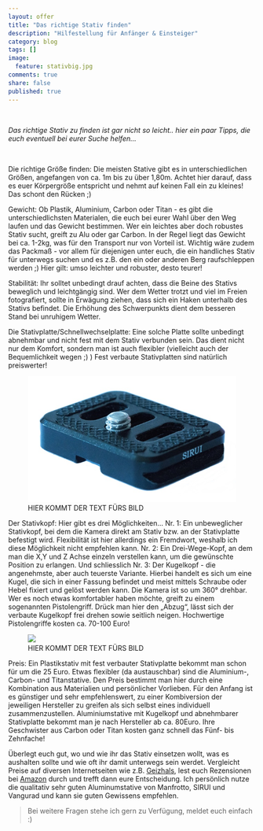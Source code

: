 ```yaml
---
layout: offer
title: "Das richtige Stativ finden"
description: "Hilfestellung für Anfänger & Einsteiger"
category: blog
tags: []
image:
  feature: stativbig.jpg
comments: true
share: false
published: true
---
```

 
  


    



*Das richtige Stativ zu finden ist gar nicht so leicht.. hier ein paar Tipps, die euch eventuell bei eurer Suche helfen...* 
  



 




Die richtige Größe finden:
Die meisten Stative gibt es in unterschiedlichen Größen, angefangen von ca. 1m bis zu über 1,80m.
Achtet hier darauf, dass es euer Körpergröße entspricht und nehmt auf keinen Fall ein zu kleines! Das schont den Rücken ;)

Gewicht:
Ob Plastik, Aluminium, Carbon oder Titan - es gibt die unterschiedlichsten Materialen, die euch bei eurer Wahl über den Weg laufen und das Gewicht bestimmen. 
Wer ein leichtes aber doch robustes Stativ sucht, greift zu Alu oder gar Carbon. In der Regel liegt das Gewicht bei ca. 1-2kg, was für den Transport nur von Vorteil ist. Wichtig wäre zudem das Packmaß - vor allem für diejenigen unter euch, die ein handliches Stativ für unterwegs suchen und es z.B. den ein oder anderen Berg raufschleppen werden ;)
Hier gilt: umso leichter und robuster, desto teurer!

Stabilität:
Ihr solltet unbedingt drauf achten, dass die Beine des Stativs beweglich und leichtgängig sind. Wer dem Wetter trotzt und viel im Freien fotografiert, sollte in Erwägung ziehen, dass sich ein Haken unterhalb des Stativs befindet. Die Erhöhung des Schwerpunkts dient dem besseren Stand bei unruhigem Wetter.

Die Stativplatte/Schnellwechselplatte:
Eine solche Platte sollte unbedingt abnehmbar und nicht fest mit dem Stativ verbunden sein. Das dient nicht nur dem Komfort, sondern man ist auch flexibler (vielleicht auch der Bequemlichkeit wegen ;) ) Fest verbaute Stativplatten sind natürlich preiswerter!

<figure>
<img src="/images/stativp.jpg"/>
<figcaption>HIER KOMMT DER TEXT FÜRS BILD</figcaption>
</figure>

Der Stativkopf:
Hier gibt es drei Möglichkeiten...
Nr. 1: Ein unbeweglicher Stativkopf, bei dem die Kamera direkt am Stativ bzw. an der Stativplatte befestigt wird. Flexibilität ist hier allerdings ein Fremdwort, weshalb ich diese Möglichkeit nicht empfehlen kann.
Nr. 2: Ein Drei-Wege-Kopf, an dem man die X,Y und Z Achse einzeln verstellen kann, um die gewünschte Position zu erlangen.
Und schliesslich 
Nr. 3: Der Kugelkopf - die angenehmste, aber auch teuerste Variante. Hierbei handelt es sich um eine Kugel, die sich in einer Fassung befindet und meist mittels Schraube oder Hebel fixiert und gelöst werden kann. Die Kamera ist so um 360° drehbar.
Wer es noch etwas komfortabler haben möchte, greift zu einem sogenannten Pistolengriff. Drück man hier den „Abzug“, lässt sich der verbaute Kugelkopf frei drehen sowie seitlich neigen. Hochwertige Pistolengriffe kosten ca. 70-100 Euro!

<figure>
<img src="/images/stativk"/>
<figcaption>HIER KOMMT DER TEXT FÜRS BILD</figcaption>
</figure>

Preis:
Ein Plastikstativ mit fest verbauter Stativplatte bekommt man schon für um die 25 Euro.
Etwas flexibler (da austauschbar) sind die Aluminium-, Carbon- und Titanstative. Den Preis bestimmt man hier durch eine Kombination aus Materialien und persönlicher Vorlieben. Für den Anfang ist es günstiger und sehr empfehlenswert, zu einer Kombiversion der jeweiligen Hersteller zu greifen als sich selbst eines individuell zusammenzustellen.
Aluminiumstative mit Kugelkopf und abnehmbarer Stativplatte bekommt man je nach Hersteller ab ca. 80Euro. Ihre Geschwister aus Carbon oder Titan kosten ganz schnell das Fünf- bis Zehnfache!

Überlegt euch gut, wo und wie ihr das Stativ einsetzen wollt, was es aushalten sollte und wie oft ihr damit unterwegs sein werdet. Vergleicht Preise auf diversen Internetseiten wie z.B. [Geizhals](http://www.geizhals.de), lest euch Rezensionen bei [Amazon](http://www.amazon.de) durch und trefft dann eure Entscheidung.
Ich persönlich nutze die qualitativ sehr guten Aluminumstative von Manfrotto, SIRUI und Vangurad und kann sie guten Gewissens empfehlen.

  



> Bei weitere Fragen stehe ich gern zu Verfügung, meldet euch einfach :)